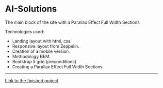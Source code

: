 # AI-Solutions
The main block of the site with a Parallax Effect Full Width Sections 


Technologies used:
+ Landing layout with html, css.
+ Responsive layout from Zeppelin.
+ Creation of a mobile version.
+ Methodology BEM.
+ Bootstrap 5 grid (preconditions)
+ Creating a Parallax Effect Full Width Sections

** **
[Link to the finished project]()

